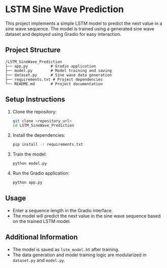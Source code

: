 # LSTM Sine Wave Prediction

This project implements a simple LSTM model to predict the next value in a sine wave sequence. The model is trained using a generated sine wave dataset and deployed using Gradio for easy interaction.

## Project Structure
```
/LSTM_SineWave_Prediction
├── app.py          # Gradio application
├── model.py        # Model training and saving
├── dataset.py      # Sine wave data generation
├── requirements.txt # Project dependencies
└── README.md       # Project documentation
```

## Setup Instructions
1. Clone the repository:
   ```bash
   git clone <repository_url>
   cd LSTM_SineWave_Prediction
   ```

2. Install the dependencies:
   ```bash
   pip install -r requirements.txt
   ```

3. Train the model:
   ```bash
   python model.py
   ```

4. Run the Gradio application:
   ```bash
   python app.py
   ```

## Usage
- Enter a sequence length in the Gradio interface.
- The model will predict the next value in the sine wave sequence based on the trained LSTM model.

## Additional Information
- The model is saved as `lstm_model.h5` after training.
- The data generation and model training logic are modularized in `dataset.py` and `model.py`.
